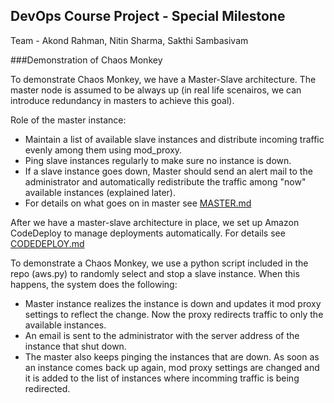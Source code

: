 
## DevOps Course Project - Special Milestone
Team - Akond Rahman, Nitin Sharma, Sakthi Sambasivam

###Demonstration of Chaos Monkey

To demonstrate Chaos Monkey, we have a Master-Slave architecture. The master node is assumed to be always up (in real life scenairos, we can introduce redundancy in masters to achieve this goal). 

Role of the master instance: 
* Maintain a list of available slave instances and distribute incoming traffic evenly among them using mod_proxy. 
* Ping slave instances regularly to make sure no instance is down.
* If a slave instance goes down, Master should send an alert mail to the administrator and automatically redistribute the traffic among "now" available instances (explained later).
* For details on what goes on in master see [MASTER.md](MASTER.md)

After we have a master-slave architecture in place, we set up Amazon CodeDeploy to manage deployments automatically. For details see [CODEDEPLOY.md](CODEDEPLOY.md)

To demonstrate a Chaos Monkey, we use a python script included in the repo (aws.py) to randomly select and stop a slave instance. When this happens, the system does the following:
* Master instance realizes the instance is down and updates it mod proxy settings to reflect the change. Now the proxy redirects traffic to only the available instances.
* An email is sent to the administrator with the server address of the instance that shut down.
* The master also keeps pinging the instances that are down. As soon as an instance comes back up again, mod proxy settings are changed and it is added to the list of instances where incomming traffic is being redirected.




